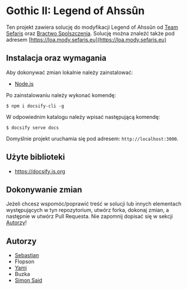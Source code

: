 # Gothic II: Legend of Ahssûn

Ten projekt zawiera solucję do modyfikacji Legend of Ahssûn od [Team Sefaris](https://sefaris.eu) oraz [Bractwo Spolszczenia](https://www.bractwospolszczenia.pl/). Solucję można znaleźć także pod adresem [https://loa.mody.sefaris.eu](https://loa.mody.sefaris.eu)

## Instalacja oraz wymagania

Aby dokonywać zmian lokalnie należy zainstalować:

- [Node.js](https://nodejs.org/)

Po zainstalowaniu należy wykonać komendę:

```
$ npm i docsify-cli -g
```

W odpowiednim katalogu należy wpisać następującą komendę:

```
$ docsify serve docs
```

Domyślnie projekt uruchamia się pod adresem: `http://localhost:3000`.

## Użyte biblioteki

- https://docsify.js.org

## Dokonywanie zmian

Jeżeli chcesz wspomóc/poprawić treść w solucji lub innych elementach występujących w tyn repozytorium, utwórz forka, dokonaj zmian, a następnie w utwórz Pull Requesta. Nie zapomnij dopisać się w sekcji [Autorzy](#Autorzy)!

## Autorzy

- [Sebastian](https://github.com/met0rii)
- Flopson
- [Yami](https://github.com/Yamixowy)
- Buzka
- [Simon Said](https://www.youtube.com/@SimonSaid)

